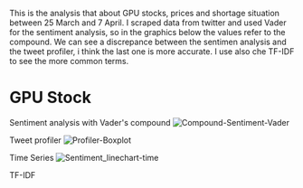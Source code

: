 
This is the analysis that about GPU stocks, prices and shortage situation between 25 March and 7 April. I scraped data from twitter and used Vader for the sentiment analysis, so in the graphics below the values refer to the compound.
We can see a discrepance between the sentimen analysis and the tweet profiler, i think the last one is more accurate. 
I use also che TF-IDF to see the more common terms.
# GPU Stock

Sentiment analysis with Vader's compound
![Compound-Sentiment-Vader](https://user-images.githubusercontent.com/58707590/166121312-fa002341-ab00-4566-8b54-6870bb141a5b.jpg)

Tweet profiler
![Profiler-Boxplot](https://user-images.githubusercontent.com/58707590/166121505-450ae39e-3e99-423b-8f38-b201516854fe.jpg)

Time Series
![Sentiment_linechart-time](https://user-images.githubusercontent.com/58707590/166121570-9e81988d-1a0c-4936-854f-ed0fe380fab8.jpg)

TF-IDF
